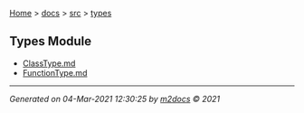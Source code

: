 [Home](../../index.md) > [docs](../../docs_index.md) > [src](../src_index.md) > [types](types_index.md)  

## Types Module

- [ClassType.md](ClassType.md)
- [FunctionType.md](FunctionType.md)

***

*Generated on 04-Mar-2021 12:30:25 by [m2docs](https://github.com/crgnam-research/m2docs) © 2021*